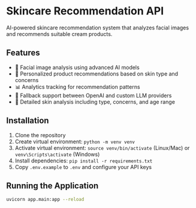 # Skincare Recommendation API

AI-powered skincare recommendation system that analyzes facial images and recommends suitable cream products.

## Features

- 🤖 Facial image analysis using advanced AI models
- 💊 Personalized product recommendations based on skin type and concerns
- 📊 Analytics tracking for recommendation patterns
- 🔄 Fallback support between OpenAI and custom LLM providers
- 🎯 Detailed skin analysis including type, concerns, and age range

## Installation

1. Clone the repository
2. Create virtual environment: `python -m venv venv`
3. Activate virtual environment: `source venv/bin/activate` (Linux/Mac) or `venv\Scripts\activate` (Windows)
4. Install dependencies: `pip install -r requirements.txt`
5. Copy `.env.example` to `.env` and configure your API keys

## Running the Application

```bash
uvicorn app.main:app --reload